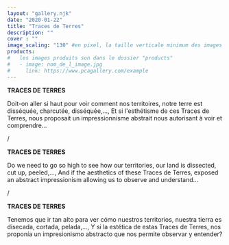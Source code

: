 ```yaml
---
layout: "gallery.njk"
date: "2020-01-22"
title: "Traces de Terres"
description: ""
cover : ""
image_scaling: "130" #en pixel, la taille verticale minimum des images presentes dans la gallery
products:
#   les images produits son dans le dossier "products"
#   - image: nom_de_l_image.jpg
#     link: https://www.pcagallery.com/example
---
```

**TRACES DE TERRES**

Doit-on aller si haut pour voir comment nos territoires, notre terre est disséquée, charcutée, disséquée,..., Et si l'esthétisme de ces Traces de Terres, nous proposait un impressionnisme abstrait nous autorisant à voir et comprendre... 

/

**TRACES DE TERRES**

Do we need to go so high to see how our territories, our land is dissected, cut up, peeled,..., And if the aesthetics of these Traces de Terres, exposed an abstract impressionism allowing us to observe and understand... 

/

**TRACES DE TERRES**

Tenemos que ir tan alto para ver cómo nuestros territorios, nuestra tierra es disecada, cortada, pelada,..., Y si la estética de estas Traces de Terres, nos proponía un impresionismo abstracto que nos permite observar y entender? 
